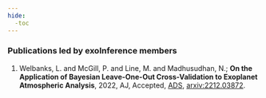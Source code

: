 ```yaml
---
hide:
  -toc
---
```


### Publications led by exoInference members

1. Welbanks, L. and McGill, P. and Line, M. and Madhusudhan, N.; **On the Application of Bayesian Leave-One-Out Cross-Validation to Exoplanet Atmospheric Analysis**, 2022, AJ, Accepted, [ADS](https://ui.adsabs.harvard.edu/abs/2022arXiv221203872W/abstract), [arxiv:2212.03872](https://arxiv.org/abs/2212.03872).


